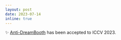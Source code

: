 ```yaml
---
layout: post
date: 2023-07-14
inline: true
---
```


:sparkles: [Anti-DreamBooth](https://arxiv.org/abs/2303.15433) has been accepted to ICCV 2023.
